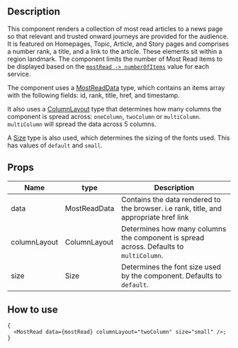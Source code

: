 ## Description

This component renders a collection of most read articles to a news page so that relevant and trusted onward journeys are provided for the audience. It is featured on Homepages, Topic, Article, and Story pages and comprises a number rank, a title, and a link to the article. These elements sit within a region landmark. The component limits the number of Most Read items to be displayed based on the [`mostRead -> numberOfItems`](https://github.com/bbc/simorgh/blob/561414ae7c1e6636372381a8e0deddf48f926c1c/src/app/lib/config/services/mundo.ts#L256-L257) value for each service.

The component uses a [MostReadData](https://github.com/bbc/simorgh/blob/c4d38ae16587f29306d1109ea19bd55205c5709b/src/app/components/MostRead/types.ts#L79-L90) type, which contains an items array with the following fields: id, rank, title, href, and timestamp.

It also uses a [ColumnLayout](https://github.com/bbc/simorgh/blob/c4d38ae16587f29306d1109ea19bd55205c5709b/src/app/components/MostRead/types.ts#L7) type that determines how many columns the component is spread across: `oneColumn`, `twoColumn` or `multiColumn`. `multiColumn` will spread the data across 5 columns.

A [Size](https://github.com/bbc/simorgh/blob/c4d38ae16587f29306d1109ea19bd55205c5709b/src/app/components/MostRead/types.ts#L5) type is also used, which determines the sizing of the fonts used. This has values of `default` and `small`.

## Props

| Name         | type         | Description                                                                            |
| ------------ | ------------ | -------------------------------------------------------------------------------------- |
| data         | MostReadData | Contains the data rendered to the browser. i.e rank, title, and appropriate href link  |
| columnLayout | ColumnLayout | Determines how many columns the component is spread across. Defaults to `multiColumn`. |
| size         | Size         | Determines the font size used by the component. Defaults to `default`.                 |

## How to use

```tsx
{
  <MostRead data={mostRead} columnLayout="twoColumn" size="small" />;
}
```
